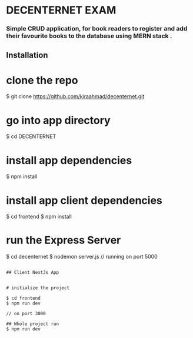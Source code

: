 # DECENTERNET EXAM

### Simple CRUD application, for book readers to register and add their favourite books to the database using MERN stack .

## Installation

# clone the repo
$ git clone https://github.com/kiraahmad/decenternet.git

# go into app directory
$ cd DECENTERNET

# install app dependencies
$ npm install

# install app client dependencies
$ cd frontend
$ npm install 

# run the Express Server  
$ cd decenternet
$ nodemon server.js
// running on port 5000
```

## Client NextJs App


# initialize the project

$ cd frontend
$ npm run dev

// on port 3000

## Whole project run 
$ npm run dev
